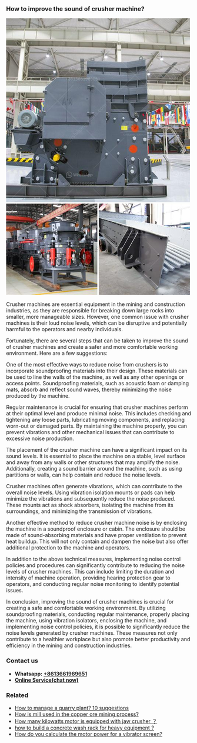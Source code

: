 <h3>How to improve the sound of crusher machine?</h3><img src='1701745276.jpg' alt=''><p>Crusher machines are essential equipment in the mining and construction industries, as they are responsible for breaking down large rocks into smaller, more manageable sizes. However, one common issue with crusher machines is their loud noise levels, which can be disruptive and potentially harmful to the operators and nearby individuals.</p><p>Fortunately, there are several steps that can be taken to improve the sound of crusher machines and create a safer and more comfortable working environment. Here are a few suggestions:</p><p>One of the most effective ways to reduce noise from crushers is to incorporate soundproofing materials into their design. These materials can be used to line the walls of the machine, as well as any other openings or access points. Soundproofing materials, such as acoustic foam or damping mats, absorb and reflect sound waves, thereby minimizing the noise produced by the machine.</p><p>Regular maintenance is crucial for ensuring that crusher machines perform at their optimal level and produce minimal noise. This includes checking and tightening any loose parts, lubricating moving components, and replacing worn-out or damaged parts. By maintaining the machine properly, you can prevent vibrations and other mechanical issues that can contribute to excessive noise production.</p><p>The placement of the crusher machine can have a significant impact on its sound levels. It is essential to place the machine on a stable, level surface and away from any walls or other structures that may amplify the noise. Additionally, creating a sound barrier around the machine, such as using partitions or walls, can help contain and reduce the noise levels.</p><p>Crusher machines often generate vibrations, which can contribute to the overall noise levels. Using vibration isolation mounts or pads can help minimize the vibrations and subsequently reduce the noise produced. These mounts act as shock absorbers, isolating the machine from its surroundings, and minimizing the transmission of vibrations.</p><p>Another effective method to reduce crusher machine noise is by enclosing the machine in a soundproof enclosure or cabin. The enclosure should be made of sound-absorbing materials and have proper ventilation to prevent heat buildup. This will not only contain and dampen the noise but also offer additional protection to the machine and operators.</p><p>In addition to the above technical measures, implementing noise control policies and procedures can significantly contribute to reducing the noise levels of crusher machines. This can include limiting the duration and intensity of machine operation, providing hearing protection gear to operators, and conducting regular noise monitoring to identify potential issues.</p><p>In conclusion, improving the sound of crusher machines is crucial for creating a safe and comfortable working environment. By utilizing soundproofing materials, conducting regular maintenance, properly placing the machine, using vibration isolators, enclosing the machine, and implementing noise control policies, it is possible to significantly reduce the noise levels generated by crusher machines. These measures not only contribute to a healthier workplace but also promote better productivity and efficiency in the mining and construction industries.</p><h3>Contact us</h3><ul><li><strong>Whatsapp:&nbsp;<a href="https://wa.me/8613661969651">+8613661969651</a></strong></li><li><a href="https://swt.shibang-china.com/?git&amp;zhl&amp;How to improve the sound of crusher machine"><strong>Online Service(chat now)</strong></a></li></ul><h3>Related</h3><ul><li><a href='How to manage a quarry plant 10 suggestions.md'>How to manage a quarry plant? 10 suggestions</a></li><li><a href='How is mill used in the copper ore mining process.md'>How is mill used in the copper ore mining process?</a></li><li><a href='How many kilowatts motor is equipped with jaw crusher ？.md'>How many kilowatts motor is equipped with jaw crusher ？</a></li><li><a href='how to build a concrete wash rack for heavy equipment .md'>how to build a concrete wash rack for heavy equipment ?</a></li><li><a href='How do you calculate the motor power for a vibrator screen.md'>How do you calculate the motor power for a vibrator screen?</a></li></ul>